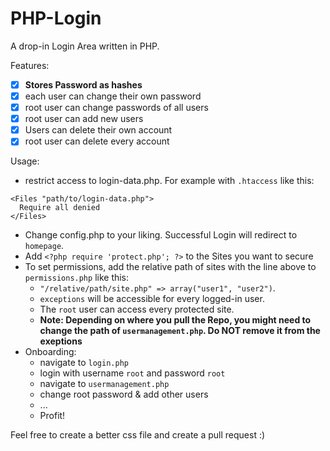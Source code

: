 # PHP-Login
A drop-in Login Area written in PHP.

Features:
- [X] **Stores Password as hashes**
- [X] each user can change their own password
- [X] root user can change passwords of all users
- [X] root user can add new users
- [X] Users can delete their own account
- [X] root user can delete every account

Usage: 
- restrict access to login-data.php. For example with `.htaccess` like this:
```
<Files "path/to/login-data.php">  
  Require all denied
</Files>
```
- Change config.php to your liking. Successful Login will redirect to `homepage`. 
- Add `<?php require 'protect.php'; ?>` to the Sites you want to secure
- To set permissions, add the relative path of sites with the line above to `permissions.php` like this: 
  - `"/relative/path/site.php" => array("user1", "user2")`. 
  - `exceptions` will be accessible for every logged-in user. 
  - The `root` user can access every protected site.
  - **Note: Depending on where you pull the Repo, you might need to change the path of `usermanagement.php`. Do NOT remove it from the exeptions**
- Onboarding:
  - navigate to `login.php`
  - login with username `root` and password `root`
  - navigate to `usermanagement.php`
  - change root password & add other users
  - ...
  - Profit!
  
Feel free to create a better css file and create a pull request :)
